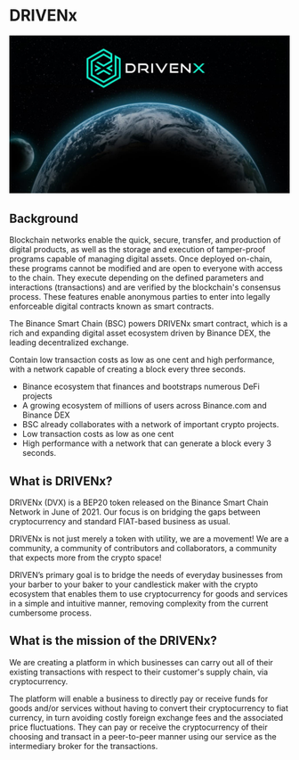 # DRIVENx

![](.gitbook/assets/photo_2021-06-21_18-59-42.jpg)

## Background

Blockchain networks enable the quick, secure, transfer, and production of digital products, as well as the storage and execution of tamper-proof programs capable of managing digital assets. Once deployed on-chain, these programs cannot be modified and are open to everyone with access to the chain. They execute depending on the defined parameters and interactions \(transactions\) and are verified by the blockchain's consensus process. These features enable anonymous parties to enter into legally enforceable digital contracts known as smart contracts.

The Binance Smart Chain \(BSC\) powers DRIVENx smart contract, which is a rich and expanding digital asset ecosystem driven by Binance DEX, the leading decentralized exchange.

Contain low transaction costs as low as one cent and high performance, with a network capable of creating a block every three seconds.

* Binance ecosystem that finances and bootstraps numerous DeFi projects
* A growing ecosystem of millions of users across Binance.com and Binance DEX
* BSC already collaborates with a network of important crypto projects.
* Low transaction costs as low as one cent
* High performance with a network that can generate a block every 3 seconds.

## What is DRIVENx?

DRIVENx \(DVX\) is a BEP20 token released on the Binance Smart Chain Network in June of 2021. Our focus is on bridging the gaps between cryptocurrency and standard FIAT-based business as usual.

DRIVENx is not just merely a token with utility, we are a movement! We are a community, a community of contributors and collaborators, a community that expects more from the crypto space!

DRIVEN’s primary goal is to bridge the needs of everyday businesses from your barber to your baker to your candlestick maker with the crypto ecosystem that enables them to use cryptocurrency for goods and services in a simple and intuitive manner, removing complexity from the current cumbersome process.

## What is the mission of the DRIVENx?

We are creating a platform in which businesses can carry out all of their existing transactions with respect to their customer's supply chain, via cryptocurrency. 

The platform will enable a business to directly pay or receive funds for goods and/or services without having to convert their cryptocurrency to fiat currency, in turn avoiding costly foreign exchange fees and the associated price fluctuations. They can pay or receive the cryptocurrency of their choosing and transact in a peer-to-peer manner using our service as the intermediary broker for the transactions. 

